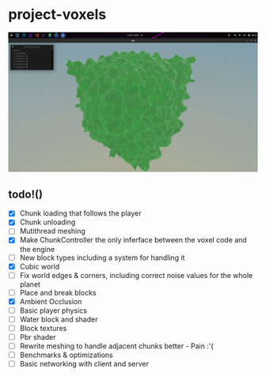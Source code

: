 # project-voxels

![image](./image.png)

## todo!()
- [x] Chunk loading that follows the player
- [x] Chunk unloading
- [ ] Mutithread meshing
- [x] Make ChunkController the only inferface between the voxel code and the engine
- [ ] New block types including a system for handling it
- [x] Cubic world
- [ ] Fix world edges & corners, including correct noise values for the whole planet
- [ ] Place and break blocks
- [x] Ambient Occlusion
- [ ] Basic player physics
- [ ] Water block and shader
- [ ] Block textures
- [ ] Pbr shader
- [ ] Rewrite meshing to handle adjacent chunks better - Pain :'( 
- [ ] Benchmarks & optimizations
- [ ] Basic networking with client and server
